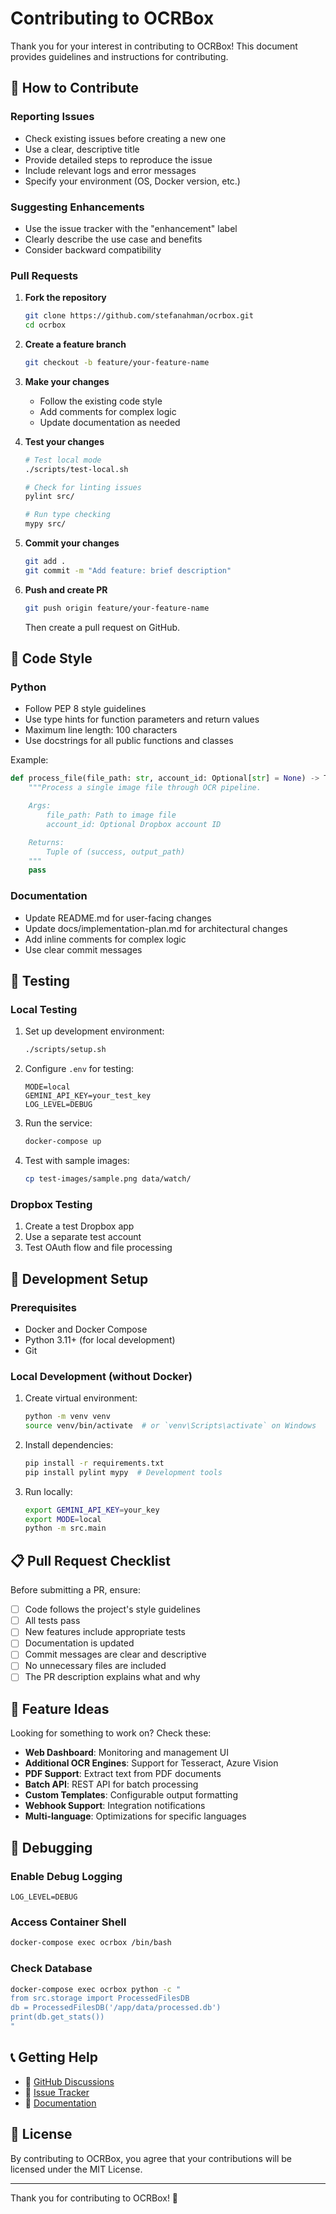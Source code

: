 # Contributing to OCRBox

Thank you for your interest in contributing to OCRBox! This document provides guidelines and instructions for contributing.

## 🤝 How to Contribute

### Reporting Issues

- Check existing issues before creating a new one
- Use a clear, descriptive title
- Provide detailed steps to reproduce the issue
- Include relevant logs and error messages
- Specify your environment (OS, Docker version, etc.)

### Suggesting Enhancements

- Use the issue tracker with the "enhancement" label
- Clearly describe the use case and benefits
- Consider backward compatibility

### Pull Requests

1. **Fork the repository**
   ```bash
   git clone https://github.com/stefanahman/ocrbox.git
   cd ocrbox
   ```

2. **Create a feature branch**
   ```bash
   git checkout -b feature/your-feature-name
   ```

3. **Make your changes**
   - Follow the existing code style
   - Add comments for complex logic
   - Update documentation as needed

4. **Test your changes**
   ```bash
   # Test local mode
   ./scripts/test-local.sh

   # Check for linting issues
   pylint src/

   # Run type checking
   mypy src/
   ```

5. **Commit your changes**
   ```bash
   git add .
   git commit -m "Add feature: brief description"
   ```

6. **Push and create PR**
   ```bash
   git push origin feature/your-feature-name
   ```
   Then create a pull request on GitHub.

## 📝 Code Style

### Python

- Follow PEP 8 style guidelines
- Use type hints for function parameters and return values
- Maximum line length: 100 characters
- Use docstrings for all public functions and classes

Example:
```python
def process_file(file_path: str, account_id: Optional[str] = None) -> Tuple[bool, Optional[str]]:
    """Process a single image file through OCR pipeline.

    Args:
        file_path: Path to image file
        account_id: Optional Dropbox account ID

    Returns:
        Tuple of (success, output_path)
    """
    pass
```

### Documentation

- Update README.md for user-facing changes
- Update docs/implementation-plan.md for architectural changes
- Add inline comments for complex logic
- Use clear commit messages

## 🧪 Testing

### Local Testing

1. Set up development environment:
   ```bash
   ./scripts/setup.sh
   ```

2. Configure `.env` for testing:
   ```env
   MODE=local
   GEMINI_API_KEY=your_test_key
   LOG_LEVEL=DEBUG
   ```

3. Run the service:
   ```bash
   docker-compose up
   ```

4. Test with sample images:
   ```bash
   cp test-images/sample.png data/watch/
   ```

### Dropbox Testing

1. Create a test Dropbox app
2. Use a separate test account
3. Test OAuth flow and file processing

## 🔧 Development Setup

### Prerequisites

- Docker and Docker Compose
- Python 3.11+ (for local development)
- Git

### Local Development (without Docker)

1. Create virtual environment:
   ```bash
   python -m venv venv
   source venv/bin/activate  # or `venv\Scripts\activate` on Windows
   ```

2. Install dependencies:
   ```bash
   pip install -r requirements.txt
   pip install pylint mypy  # Development tools
   ```

3. Run locally:
   ```bash
   export GEMINI_API_KEY=your_key
   export MODE=local
   python -m src.main
   ```

## 📋 Pull Request Checklist

Before submitting a PR, ensure:

- [ ] Code follows the project's style guidelines
- [ ] All tests pass
- [ ] New features include appropriate tests
- [ ] Documentation is updated
- [ ] Commit messages are clear and descriptive
- [ ] No unnecessary files are included
- [ ] The PR description explains what and why

## 🚀 Feature Ideas

Looking for something to work on? Check these:

- **Web Dashboard**: Monitoring and management UI
- **Additional OCR Engines**: Support for Tesseract, Azure Vision
- **PDF Support**: Extract text from PDF documents
- **Batch API**: REST API for batch processing
- **Custom Templates**: Configurable output formatting
- **Webhook Support**: Integration notifications
- **Multi-language**: Optimizations for specific languages

## 🐛 Debugging

### Enable Debug Logging

```env
LOG_LEVEL=DEBUG
```

### Access Container Shell

```bash
docker-compose exec ocrbox /bin/bash
```

### Check Database

```bash
docker-compose exec ocrbox python -c "
from src.storage import ProcessedFilesDB
db = ProcessedFilesDB('/app/data/processed.db')
print(db.get_stats())
"
```

## 📞 Getting Help

- 💬 [GitHub Discussions](https://github.com/stefanahman/ocrbox/discussions)
- 🐛 [Issue Tracker](https://github.com/stefanahman/ocrbox/issues)
- 📖 [Documentation](docs/)

## 📜 License

By contributing to OCRBox, you agree that your contributions will be licensed under the MIT License.

---

Thank you for contributing to OCRBox! 🎉

